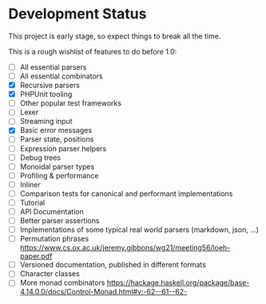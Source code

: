 # Development Status

This project is early stage, so expect things to break all the time. 

This is a rough wishlist of features to do before 1.0:

- [ ] All essential parsers
- [ ] All essential combinators
- [x] Recursive parsers
- [x] PHPUnit tooling
- [ ] Other popular test frameworks
- [ ] Lexer
- [ ] Streaming input
- [x] Basic error messages
- [ ] Parser state, positions
- [ ] Expression parser helpers
- [ ] Debug trees
- [ ] Monoidal parser types
- [ ] Profiling & performance
- [ ] Inliner
- [ ] Comparison tests for canonical and performant implementations
- [ ] Tutorial
- [ ] API Documentation
- [ ] Better parser assertions
- [ ] Implementations of some typical real world parsers (markdown, json, ...)
- [ ] Permutation phrases https://www.cs.ox.ac.uk/jeremy.gibbons/wg21/meeting56/loeh-paper.pdf
- [ ] Versioned documentation, published in different formats
- [ ] Character classes
- [ ] More monad combinators https://hackage.haskell.org/package/base-4.14.0.0/docs/Control-Monad.html#v:-62--61--62-